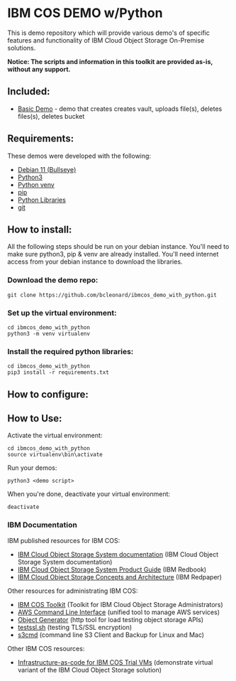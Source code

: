# IBM COS DEMO w/Python
This is demo repository which will provide various demo's of specific features and functionality of IBM Cloud Object Storage On-Premise solutions.

**Notice:  The scripts and information in this toolkit are provided as-is, without any support.**

## Included:
* [Basic Demo](s3_demo_basic.py) - demo that creates creates vault, uploads file(s), deletes files(s), deletes bucket

## Requirements:
These demos were developed with the following:

* [Debian 11 (Bullseye)](https://wiki.debian.org/DebianBullseye)
* [Python3](https://www.python.org/)
* [Python venv](https://docs.python.org/3/library/venv.html)
* [pip](https://pypi.org/project/pip/)
* [Python Libraries](requirements.txt)
* [git](https://git-scm.com/)

## How to install:
All the following steps should be run on your debian instance.  You'll need to make sure python3, pip & venv are already installed.  You'll need internet access from your debian instance to download the libraries.

### Download the demo repo:
```
git clone https://github.com/bcleonard/ibmcos_demo_with_python.git
```

### Set up the virtual environment:
```
cd ibmcos_demo_with_python
python3 -m venv virtualenv
```

### Install the required python libraries:
```
cd ibmcos_demo_with_python
pip3 install -r requirements.txt
```

## How to configure:

## How to Use:

Activate the virtual environment:
```
cd ibmcos_demo_with_python
source virtualenv\bin\activate
```

Run your demos:
```
python3 <demo script>
```

When you're done, deactivate your virtual environment:
```
deactivate
```

### IBM Documentation
IBM published resources for IBM COS:
* [IBM Cloud Object Storage System documentation](https://www.ibm.com/support/knowledgecenter/en/STXNRM) (IBM Cloud Object Storage System documentation)
* [IBM Cloud Object Storage System Product Guide](https://www.redbooks.ibm.com/abstracts/sg248439.html) (IBM Redbook)
* [IBM Cloud Object Storage Concepts and Architecture](https://www.redbooks.ibm.com/abstracts/redp5537.html) (IBM Redpaper)

Other resources for administrating IBM COS:
* [IBM COS Toolkit](https://github.com/bcleonard/ibm_cos_toolkit) (Toolkit for IBM Cloud Object Storage Administrators)
* [AWS Command Line Interface](https://aws.amazon.com/cli/) (unified tool to manage AWS services)
* [Object Generator](https://github.com/IBM/og) (http tool for load testing object storage APIs)
* [testssl.sh](https://testssl.sh/) (testing TLS/SSL encryption)
* [s3cmd](https://s3tools.org/s3cmd) (command line S3 Client and Backup for Linux and Mac)

Other IBM COS resources:
* [Infrastructure-as-code for IBM COS Trial VMs](https://github.com/hseipp/ibm-cos-vm-iac) (demonstrate virtual variant of the IBM Cloud Object Storage solution)


